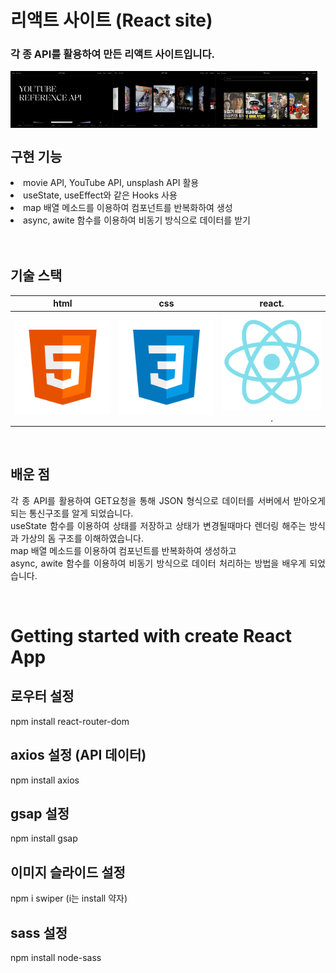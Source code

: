 # 리액트 사이트 (React site)<br>
### 각 종 API를 활용하여 만든 리액트 사이트입니다.
<p align="space-between" style="display: flex;">
  <br>
  <img src="./public/301.png" width="32.5%">
  <img src="./public/302.png" width="32.5%">
  <img src="./public/303.png" width="32.5%">
  <br>
</p>



## 구현 기능

<li>movie API, YouTube API, unsplash API 활용</li> 

<li>useState, useEffect와 같은 Hooks 사용</li> 

<li>map 배열 메소드를 이용하여 컴포넌트를 반복화하여 생성</li> 

<li>async, awite 함수를 이용하여 비동기 방식으로 데이터를 받기</li> 
<br>

<br>

## 기술 스택

|    html    |     css    |     react.   |
| :--------: | :--------: | :--------:   |
|  ![html]   |   ![css]   |   ![react].  |

<br>

## 배운 점

<p align="justify">
각 종 API를 활용하여 GET요청을 통해 JSON 형식으로 데이터를 서버에서 받아오게 되는 통신구조를 알게 되었습니다.<br>
useState 함수를 이용하여 상태를 저장하고 상태가 변경될때마다 렌더링 해주는 방식과 가상의 돔 구조를 이해하였습니다.<br>
map 배열 메소드를 이용하여 컴포넌트를 반복화하여 생성하고 <br>
async, awite 함수를 이용하여 비동기 방식으로 데이터 처리하는 방법을 배우게 되었습니다.
</p>

<br>


<!-- Stack Icon Refernces -->
[html]: /public/stack/html.svg
[css]: /public/stack/css.svg
[figma]: /public/stack/figma.svg
[ts]: /public/stack/typescript.svg
[react]: /public/stack/react.svg
[node]: /public/stack/node.svg





# Getting started with create React App

## 로우터 설정

npm install react-router-dom

## axios 설정 (API 데이터)

npm install axios

## gsap 설정

npm install gsap

## 이미지 슬라이드 설정

npm i swiper (i는 install 약자)

## sass 설정

npm install node-sass
